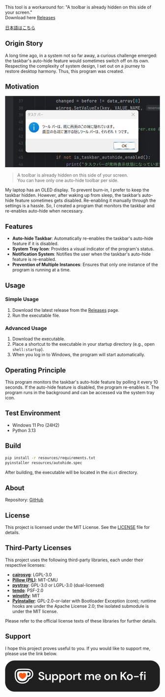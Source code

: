 This tool is a workaround for: "A toolbar is already hidden on this side of your screen."  
Download here [Releases](https://github.com/kazuhikoonuma/taskbar-autohide/releases)  

[日本語はこちら](https://github.com/kazuhikoonuma/taskbar-autohide/blob/main/README.jp.md)

## Origin Story

A long time ago, in a system not so far away, a curious challenge emerged: the taskbar's auto-hide feature would sometimes switch off on its own. Respecting the complexity of system design, I set out on a journey to restore desktop harmony. Thus, this program was created.

## Motivation

![dialog](https://raw.githubusercontent.com/kazuhikoonuma/taskbar-autohide/refs/heads/main/resources/dialog.png)

> A toolbar is already hidden on this side of your screen.  
> You can have only one auto-hide toolbar per side.

My laptop has an OLED display. To prevent burn-in, I prefer to keep the taskbar hidden. However, after waking up from sleep, the taskbar’s auto-hide feature sometimes gets disabled. Re-enabling it manually through the settings is a hassle. So, I created a program that monitors the taskbar and re-enables auto-hide when necessary.

## Features

- **Auto-hide Taskbar**: Automatically re-enables the taskbar's auto-hide feature if it is disabled.
- **System Tray Icon**: Provides a visual indicator of the program's status.
- **Notification System**: Notifies the user when the taskbar's auto-hide feature is re-enabled.
- **Prevention of Multiple Instances**: Ensures that only one instance of the program is running at a time.

## Usage
### Simple Usage

1. Download the latest release from the [Releases](https://github.com/kazuhikoonuma/taskbar-autohide/releases) page.
2. Run the executable file.

### Advanced Usage

1. Download the executable.
2. Place a shortcut to the executable in your startup directory (e.g., open `shell:startup`).
3. When you log in to Windows, the program will start automatically.

## Operating Principle

This program monitors the taskbar's auto-hide feature by polling it every 10 seconds. If the auto-hide feature is disabled, the program re-enables it. The program runs in the background and can be accessed via the system tray icon.

## Test Environment

- Windows 11 Pro (24H2)
- Python 3.13

## Build

```bash
pip install -r resources/requirements.txt
pyinstaller resources/autohide.spec
```
After building, the executable will be located in the `dist` directory.

## About

Repository: [GitHub](https://github.com/kazuhikoonuma/taskbar-autohide)

## License

This project is licensed under the MIT License. See the [LICENSE](https://github.com/kazuhikoonuma/taskbar-autohide/blob/main/LICENSE) file for details.

## Third-Party Licenses

This project uses the following third-party libraries, each under their respective licenses:

- **[cairosvg](https://github.com/Kozea/CairoSVG)**: LGPL-3.0
- **[Pillow (PIL)](https://github.com/python-pillow/Pillow)**: MIT-CMU
- **[pystray](https://github.com/moses-palmer/pystray)**: GPL-3.0 or LGPL-3.0 (dual-licensed)
- **[tendo](https://github.com/pycontribs/tendo)**: PSF-2.0
- **[winotify](https://github.com/versa-syahptr/winotify)**: MIT
- **[PyInstaller](https://github.com/pyinstaller/pyinstaller)**: GPL-2.0-or-later with Bootloader Exception (core); runtime hooks are under the Apache License 2.0; the isolated submodule is under the MIT license.

Please refer to the official license texts of these libraries for further details.

## Support

I hope this project proves useful to you. If you would like to support me, please use the link below.

[![ko-fi](https://raw.githubusercontent.com/kazuhikoonuma/taskbar-autohide/refs/heads/main/resources/support_me_on_kofi_dark.png)](https://ko-fi.com/kazuhikoonuma)
